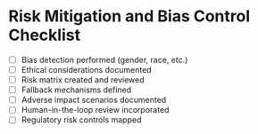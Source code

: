 # Risk Mitigation and Bias Control Checklist

- [ ] Bias detection performed (gender, race, etc.)
- [ ] Ethical considerations documented
- [ ] Risk matrix created and reviewed
- [ ] Fallback mechanisms defined
- [ ] Adverse impact scenarios documented
- [ ] Human-in-the-loop review incorporated
- [ ] Regulatory risk controls mapped
